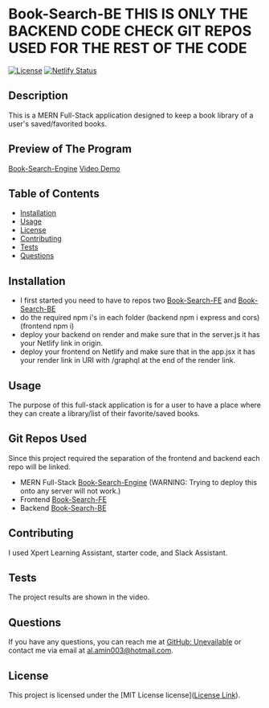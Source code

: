 # Book-Search-BE THIS IS ONLY THE BACKEND CODE CHECK GIT REPOS USED FOR THE REST OF THE CODE
[![License](https://img.shields.io/badge/license-MIT%20License-brightgreen)](https://opensource.org/licenses/MIT)
[![Netlify Status](https://api.netlify.com/api/v1/badges/6404e9fe-13e5-488c-a150-3817c75a6956/deploy-status)](https://app.netlify.com/sites/book-library-fe/deploys)


## Description
This is a MERN Full-Stack application designed to keep a book library of a user's saved/favorited books.

## Preview of The Program
[Book-Search-Engine](https://book-library-fe.netlify.app)
[Video Demo](https://youtu.be/aO0ij0y3SPg)

## Table of Contents
- [Installation](#installation)
- [Usage](#usage)
- [License](#license)
- [Contributing](#contributing)
- [Tests](#tests)
- [Questions](#questions)

## Installation
* I first started you need to have to repos two [Book-Search-FE](https://github.com/Unevailable/Book--Search-FE) and [Book-Search-BE](https://github.com/Unevailable/Book--Search-BE)
* do the required npm i's in each folder (backend npm i express and cors) (frontend npm i)
* deploy your backend on render and make sure that in the server.js it has your Netlify link in origin.
* deploy your frontend on Netlify and make sure that in the app.jsx it has your render link in URI with /graphql at the end of the render link.

## Usage
The purpose of this full-stack application is for a user to have a place where they can create a library/list of their favorite/saved books. 

## Git Repos Used
Since this project required the separation of the frontend and backend each repo will be linked.
* MERN Full-Stack [Book-Search-Engine](https://github.com/Unevailable/Book-Search-Engine) (WARNING: Trying to deploy this onto any server will not work.)
* Frontend [Book-Search-FE](https://github.com/Unevailable/Book--Search-FE) 
* Backend [Book-Search-BE](https://github.com/Unevailable/Book--Search-BE)

## Contributing
I used Xpert Learning Assistant, starter code, and Slack Assistant. 

## Tests
The project results are shown in the video.

## Questions
If you have any questions, you can reach me at [GitHub: Unevailable](https://github.com/Unevailable) or contact me via email at al.amin003@hotmail.com.

## License
This project is licensed under the [MIT License license]([License Link](https://opensource.org/licenses/mit)).
